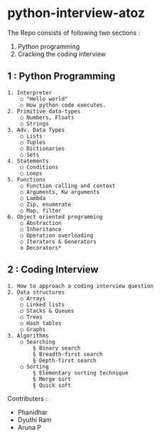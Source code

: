 # python-interview-atoz
The Repo consists of following two sections : 
1. Python programming 
2. Cracking the coding interview

1 : Python Programming 
--------------------------------------------------------------
	1. Interpreter 
		○ "Hello world" 
		○ How python code executes.  
	2. Primitive data-types
		○ Numbers, Floats 
		○ Strings 
	3. Adv. Data Types 
		○ Lists 
		○ Tuples 
		○ Dictionaries 
		○ Sets
	4. Statements 
		○ Conditions 
		○ Loops 
	5. Functions  
		○ Function calling and context 
		○ Arguments, Kw arguments 
		○ Lambda
		○ Zip, enumerate
		○ Map, filter 
	6. Object oriented programming 
		○ Abstraction 
		○ Inheritance
		○ Operation overloading 
		○ Iterators & Generators 
	  	o Decorators* 


2 : Coding Interview 
-----------------------------------------------------------------------

	1. How to approach a coding interview question 
	2. Data structures 
		○ Arrays 
		○ Linked lists 
		○ Stacks & Queues 
	 	○ Trees 
		○ Hash tables 
		○ Graphs 
	3. Algorithms 
		○ Searching 
	    	§ Binary search 
			§ Breadth-first search 
			§ Depth-first search 
		○ Sorting 
			§ Elementary sorting technique 
			§ Merge sort 
			§ Quick soft  



Contributers : 
- Phanidhar
- Dyuthi Ram
- Aruna P